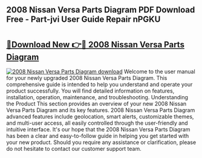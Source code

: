 ## 2008 Nissan Versa Parts Diagram PDF Download Free - Part-jvi User Guide Repair nPGKU

# <h2><a href="http://dfhlnu.blite.top/?on=2008+Nissan+Versa+Parts+Diagram">🔗Download New 👉🔴 2008 Nissan Versa Parts Diagram</a></h2>

[![2008 Nissan Versa Parts Diagram download](https://i.imgur.com/lujVjoI.png)](http://dfhlnu.blite.top/?on=2008+Nissan+Versa+Parts+Diagram)
Welcome to the user manual for your newly upgraded 2008 Nissan Versa Parts Diagram. This comprehensive guide is intended to help you understand and operate your product successfully. You will find detailed information on features, installation, operation, maintenance, and troubleshooting. Understanding the Product This section provides an overview of your new 2008 Nissan Versa Parts Diagram and its key features. 2008 Nissan Versa Parts Diagram advanced features include geolocation, smart alerts, customizable themes, and multi-user access, all easily controlled through the user-friendly and intuitive interface. It's our hope that the 2008 Nissan Versa Parts Diagram has been a clear and easy-to-follow guide in helping you get started with your new product. Should you require any assistance or clarification, please do not hesitate to contact our customer support team.
